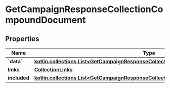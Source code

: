 
# GetCampaignResponseCollectionCompoundDocument

## Properties
| Name | Type | Description | Notes |
| ------------ | ------------- | ------------- | ------------- |
| **&#x60;data&#x60;** | [**kotlin.collections.List&lt;GetCampaignResponseCollectionCompoundDocumentDataInner&gt;**](GetCampaignResponseCollectionCompoundDocumentDataInner.md) |  |  |
| **links** | [**CollectionLinks**](CollectionLinks.md) |  |  [optional] |
| **included** | [**kotlin.collections.List&lt;GetCampaignResponseCollectionCompoundDocumentIncludedInner&gt;**](GetCampaignResponseCollectionCompoundDocumentIncludedInner.md) |  |  [optional] |



